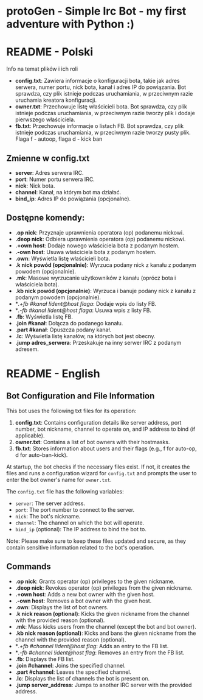 # protoGen - Simple Irc Bot - my first adventure with Python :)

# README - Polski

Info na temat plików i ich roli

- **config.txt**: Zawiera informacje o konfiguracji bota, takie jak adres serwera, numer portu, nick bota, kanał i adres IP do powiązania. Bot sprawdza, czy plik istnieje podczas uruchamiania, w przeciwnym razie uruchamia kreatora konfiguracji.
- **owner.txt**: Przechowuje listę właścicieli bota. Bot sprawdza, czy plik istnieje podczas uruchamiania, w przeciwnym razie tworzy plik i dodaje pierwszego właściciela.
- **fb.txt**: Przechowuje informacje o listach FB. Bot sprawdza, czy plik istnieje podczas uruchamiania, w przeciwnym razie tworzy pusty plik. Flaga f - autoop, flaga d - kick ban 

## Zmienne w config.txt

- **server**: Adres serwera IRC.
- **port**: Numer portu serwera IRC.
- **nick**: Nick bota.
- **channel**: Kanał, na którym bot ma działać.
- **bind_ip**: Adres IP do powiązania (opcjonalne).


## Dostępne komendy:

- **.op nick**: Przyznaje uprawnienia operatora (op) podanemu nickowi.
- **.deop nick**: Odbiera uprawnienia operatora (op) podanemu nickowi.
- **.+own host**: Dodaje nowego właściciela bota z podanym hostem.
- **.-own host**: Usuwa właściciela bota z podanym hostem.
- **.own**: Wyświetla listę właścicieli bota.
- **.k nick powód (opcjonalnie)**: Wyrzuca podany nick z kanału z podanym powodem (opcjonalnie).
- **.mk**: Masowe wyrzucanie użytkowników z kanału (oprócz bota i właściciela bota).
- **.kb nick powód (opcjonalnie)**: Wyrzuca i banuje podany nick z kanału z podanym powodem (opcjonalnie).
- **.+fb #kanał *!ident@host flaga**: Dodaje wpis do listy FB.
- **.-fb #kanał *!ident@host flaga**: Usuwa wpis z listy FB.
- **.fb**: Wyświetla listę FB.
- **.join #kanał**: Dołącza do podanego kanału.
- **.part #kanał**: Opuszcza podany kanał.
- **.lc**: Wyświetla listę kanałów, na których bot jest obecny.
- **.jump adres_serwera**: Przeskakuje na inny serwer IRC z podanym adresem.

# README - English

## Bot Configuration and File Information

This bot uses the following txt files for its operation:

1. **config.txt**: Contains configuration details like server address, port number, bot nickname, channel to operate on, and IP address to bind (if applicable).
2. **owner.txt**: Contains a list of bot owners with their hostmasks.
3. **fb.txt**: Stores information about users and their flags (e.g., f for auto-op, d for auto-ban-kick).

At startup, the bot checks if the necessary files exist. If not, it creates the files and runs a configuration wizard for `config.txt` and prompts the user to enter the bot owner's name for `owner.txt`.

The `config.txt` file has the following variables:

- `server`: The server address.
- `port`: The port number to connect to the server.
- `nick`: The bot's nickname.
- `channel`: The channel on which the bot will operate.
- `bind_ip` (optional): The IP address to bind the bot to.

Note: Please make sure to keep these files updated and secure, as they contain sensitive information related to the bot's operation.

## Commands

- **.op nick**: Grants operator (op) privileges to the given nickname.
- **.deop nick**: Revokes operator (op) privileges from the given nickname.
- **.+own host**: Adds a new bot owner with the given host.
- **.-own host**: Removes a bot owner with the given host.
- **.own**: Displays the list of bot owners.
- **.k nick reason (optional)**: Kicks the given nickname from the channel with the provided reason (optional).
- **.mk**: Mass kicks users from the channel (except the bot and bot owner).
- **.kb nick reason (optional)**: Kicks and bans the given nickname from the channel with the provided reason (optional).
- **.+fb #channel *!ident@host flag**: Adds an entry to the FB list.
- **.-fb #channel *!ident@host flag**: Removes an entry from the FB list.
- **.fb**: Displays the FB list.
- **.join #channel**: Joins the specified channel.
- **.part #channel**: Leaves the specified channel.
- **.lc**: Displays the list of channels the bot is present on.
- **.jump server_address**: Jumps to another IRC server with the provided address.


